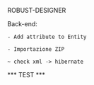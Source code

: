 ROBUST-DESIGNER

Back-end:

    - Add attribute to Entity

    - Importazione ZIP

    ~ check xml -> hibernate


*** TEST ***
